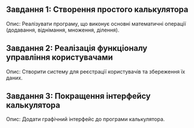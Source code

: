 ## Завдання 1: Створення простого калькулятора
Опис: Реалізувати програму, що виконує основні математичні операції (додавання, віднімання, множення, ділення).

## Завдання 2: Реалізація функціоналу управління користувачами
Опис: Створити систему для реєстрації користувачів та збереження їх даних.

## Завдання 3: Покращення інтерфейсу калькулятора
Опис: Додати графічний інтерфейс до програми калькулятора.
